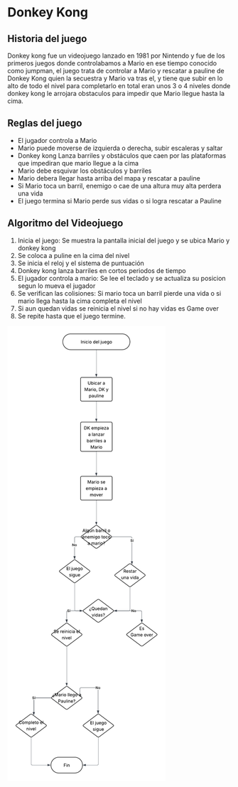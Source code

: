 # Donkey Kong

## Historia del juego

Donkey kong fue un videojuego lanzado en 1981 por Nintendo y fue de los primeros juegos donde controlabamos a Mario en ese tiempo conocido como jumpman, el juego trata de controlar a Mario y rescatar a pauline de Donkey Kong quien la secuestra y Mario va tras el, y tiene que subir en lo alto de todo el nivel para completarlo en total eran unos 3 o 4 niveles donde donkey kong le arrojara obstaculos para impedir que Mario llegue hasta la cima.

## Reglas del juego 

- El jugador controla a Mario 
- Mario puede moverse de izquierda o derecha, subir escaleras y saltar
- Donkey kong Lanza barriles y obstáculos que caen por las plataformas que impediran que mario llegue a la cima 
- Mario debe esquivar los obstáculos y barriles 
- Mario debera llegar hasta arriba del mapa y rescatar a pauline 
- Si Mario toca un barril, enemigo o cae de una altura muy alta perdera una vida
- El juego termina si Mario perde sus vidas o si logra rescatar a Pauline 

## Algoritmo del Videojuego 

1. Inicia el juego: Se muestra la pantalla inicial del juego y se ubica Mario y donkey kong 
1. Se coloca a puline en la cima del nivel
1. Se inicia el reloj y el sistema de puntuación
1. Donkey kong lanza barriles en cortos periodos de tiempo
1. El jugador controla a mario: Se lee el teclado y se actualiza su posicion segun lo mueva el jugador 
1. Se verifican las colisiones: Si mario toca un barril pierde una vida o si mario llega hasta la cima completa el nivel 
1. Si aun quedan vidas se reinicia el nivel si no hay vidas es Game over
1. Se repite hasta que el juego termine.

![Diagrama de flujo donkey kong](../Assets/Diagrama%20de%20flujo%20Donkey%20kong%20.png)